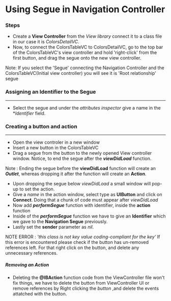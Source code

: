
# Using Segue in Navigation Controller

### Steps
  * Create a **View Controller** from the *View library* connect it to a class file in our case it is *ColorsDetailVC*.
  * Now, to connect the ColorsTableVC to ColorsDetailVC, go to the top bar of the ColorsTableVC's view controller and hold 'right-click' from the first button, and drag the segue onto the new view controller.

Note: If you select the 'Segue' connecting the Navigation Controller and the ColorsTableVC(Initial view controller) you will see it is 'Root relationship' segue

### Assigning an Identifier to the Segue
----------------------------------------
  * Select the segue and under the *attributes inspector* give a name in the **Identifier* field.

### Creating a button and action
--------------------------------
  * Open the view controler in a new window
  * Insert a new button in the ColorsTableVC
  * Drag a segue from the button to the newly opened View controller window. Notice, to end the segue after the ***viewDidLoad*** function.
    
Note : Ending the segue before the **viewDidLoad** function will create an ***Outlet***, whereas dropping it after the function will create an **Action**.

  * Upon dropping the segue below *viewDidLoad* a small window will pop-up to set the action.
  * Give a *name* in the action window, select type as **UIButton** and click on **Connect**. Doing that a chunk of code must appear after *viewDidLoad*
  * Now add ***performSegue*** function with identifier, inside the **action** function
  * Inside of the ***performSegue*** function we have to give an **Identifier** which we gave to the **Navigation Segue** previously.
  * Lastly set the **sender** parameter as *nil*.



NOTE ERROR : *'this class is not key value coding-compliant for the key'*
 If this error is encountered please check if the button has un-removed references left.
 For that right click on the button, and delete any unnecessary references.

##### Removing an Action
   * Deleting the **@IBAction** function code from the ViewController file won't fix things, we have to delete the button from ViewController UI or remove references by Right clicking the *button* ,and delete the events attatched with the button.
 

 
